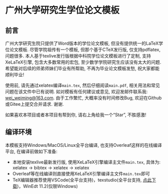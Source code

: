 # 广州大学研究生学位论文模板

## 前言

广州大学研究生院只提供了Word版本的学位论文模板, 但没有提供统一的LaTeX学位论文模板. 尽管学院祖传有一个模板, 但那个基于CTeX发行版, 仅支持pdflatex, 问题很多. 本人基于texlive发行版根据中科院学位论文模板进行了定制, 支持XeLaTeX引擎, 包含大多数常用的宏包, 至少数学学院研究生应该没有太大的问题. 希望能对后续的师弟师妹们毕业有所帮助, 不再为毕业论文模板发愁, 祝大家都能顺利毕业!

使用前, 请先通过xelatex编译`main.tex`, 然后仔细阅读`main.pdf`, 相关用法和常见问题在该文件中已有说明. 如对模板有任何建议或意见, 欢迎发邮件联系我: [wei_weiming@163.com](wei_weiming@163.com). 由于工作繁忙, 大概率没有时间修改Bug, 欢迎在Github或Gitee上提交合并请求. 谢谢.

如果喜欢本项目或者本项目有帮到你, 请右上角给我一个“Star”, 不胜感激!

## 编译环境
本模板支持Windows/MacOS/Linux全平台编译, 也支持Overleaf这样的在线编译平台, 在编译前做如下准备:
- 本地安装texlive最新发行版, 使用XeLaTeX引擎编译主文件`main.tex`, 具体为: xelatex -> bibtex -> xelatex -> xelatex
- Overleaf等在线编译则直接使用XeLaTeX引擎编译主文件`main.tex`即可
- TeX编辑器推荐使用VSCode(全平台支持)，texstudio(全平台支持, [点此下载](https://mirrors.tuna.tsinghua.edu.cn/github-release/texstudio-org/texstudio/))，WinEdt 11.2(仅限Windows)
